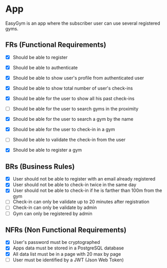 # App

EasyGym is an app where the subscriber user can use several registered gyms.

## FRs (Functional Requirements)

- [X] Should be able to register
- [X] Should be able to authenticate
- [X] Should be able to show user's profile from authenticated user
- [X] Should be able to show total number of user's check-ins
- [X] Should be able for the user to show all his past check-ins
- [ ] Should be able for the user to search gyms in the proximity
- [X] Should be able for the user to search a gym by the name
- [X] Should be able for the user to check-in in a gym
- [ ] Should be able to validate the check-in from the user
- [X] Should be able to register a gym


## BRs (Business Rules)

- [X] User should not be able to register with an email already registered
- [X] User should not be able to check-in twice in the same day
- [X] User should not be able to check-in if he is farther than 100m from the gym
- [ ] Check-in can only be validate up to 20 minutes after registration
- [ ] Check-in can only be validate by admin
- [ ] Gym can only be registered by admin

## NFRs (Non Functional Requirements)
- [X] User's password must be cryptographed
- [X] Apps data must be stored in a PostgreSQL database
- [X] All data list must be in a page with 20 max by page
- [ ] User must be identified by a JWT (Json Web Token)